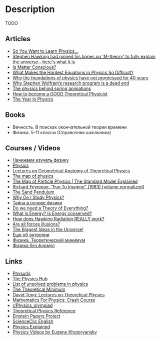 # Description

TODO


## Articles

- [So You Want to Learn Physics…](https://www.susanrigetti.com/physics)
- [Stephen Hawking had pinned his hopes on 'M-theory' to fully explain the universe—here's what it is](https://phys.org/news/2018-03-stephen-hawking-pinned-m-theory-fully.html)
- [Is Matter Conscious?](https://nautil.us/is-matter-conscious-6028/)
- [What Makes the Hardest Equations in Physics So Difficult?](https://www.quantamagazine.org/what-makes-the-hardest-equations-in-physics-so-difficult-20180116/)
- [Why the foundations of physics have not progressed for 40 years](https://iai.tv/articles/why-physics-has-made-no-progress-in-50-years-auid-1292)
- [Why Stephen Wolfram’s research program is a dead end](https://www.singlelunch.com/2020/04/23/why-stephen-wolframs-research-program-is-a-dead-end/)
- [The physics behind spring animations](https://blog.maximeheckel.com/posts/the-physics-behind-spring-animations)
- [How to become a GOOD Theoretical Physicist](https://webspace.science.uu.nl/~gadda001/goodtheorist/index.html)
- [The Year in Physics](https://www.quantamagazine.org/the-year-in-physics-20211222/)


## Books

- Вечность. В поисках окончательной теории времени
- Физика. 5-11 классы (Справочник школьника)


## Courses / Videos

- [Начинаем изучать физику](https://youtube.com/playlist?list=PL1Us50cZo25ng_lR6WvoFtkqnphzNASUX)
- [Physics](https://youtube.com/playlist?list=PLF71B362214423F9D)
- [Lectures on Geometrical Anatomy of Theoretical Physics](https://youtube.com/playlist?list=PLPH7f_7ZlzxTi6kS4vCmv4ZKm9u8g5yic)
- [The map of physics](https://youtu.be/ZihywtixUYo)
- [The Map of Particle Physics | The Standard Model Explained](https://youtu.be/mYcLuWHzfmE)
- [Richard Feynman: "Fun To Imagine" (1983) [volume normalized]](https://youtu.be/eqtuNXWT0mo)
- [The Sand Pendulum](https://youtu.be/kesRiQbm9V0)
- [Why Do I Study Physics?](https://youtu.be/pom8S7qF5Gk)
- [Тайна в основе физики](https://youtu.be/EH-z9gE2uGY)
- [Do we need a Theory of Everything?](https://youtu.be/mdu9KvLxHFg)
- [What is Energy? Is Energy conserved?](https://youtu.be/ZYM6HMLgIKA)
- [How does Hawking Radiation REALLY work?](https://youtu.be/rrUvLlrvgxQ)
- [Are all forces illusions?](https://youtu.be/YRgBLVI3suM)
- [The Biggest Ideas in the Universe!](https://youtube.com/playlist?list=PLrxfgDEc2NxZJcWcrxH3jyjUUrJlnoyzX)
- [Еще об энтропии](https://youtu.be/FkWgzyA7n_E)
- [Физика. Теоретический минимум](https://stepik.org/course/155/)
- [Физика без формул](https://stepik.org/course/70490/)


## Links

- [Physurls](https://physurls.com/)
- [The Physics Hub](https://physicshub.herokuapp.com/)
- [List of unsolved problems in physics](https://en.wikipedia.org/wiki/List_of_unsolved_problems_in_physics)
- [The Theoretical Minimum](https://theoreticalminimum.com/courses)
- [David Tong: Lectures on Theoretical Physics](http://www.damtp.cam.ac.uk/user/tong/teaching.html)
- [Mathematics For Physics: Crash Course](https://sites.uci.edu/inertialobserver/mathematics-for-physics-crash-course/)
- [r/Physics_olympiad](https://www.reddit.com/r/Physics_olympiad/wiki/index)
- [Theoretical Physics Reference](https://www.theoretical-physics.com/dev/index.html)
- [Einstein Papers Project](https://www.einstein.caltech.edu/)
- [ScienceClic English](https://www.youtube.com/c/ScienceClicEN/)
- [Physics Explained](https://www.youtube.com/c/PhysicsExplainedVideos/)
- [Physics Videos by Eugene Khutoryansky](https://www.youtube.com/user/EugeneKhutoryansky)
